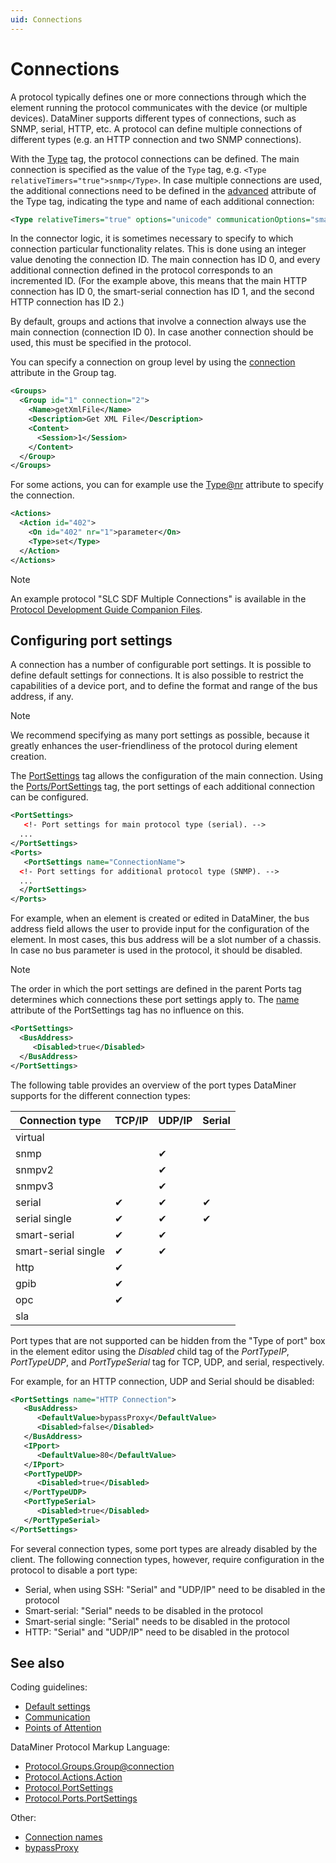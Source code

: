 ```yaml
---
uid: Connections
---
```


# Connections

A protocol typically defines one or more connections through which the element running the protocol communicates with the device (or multiple devices). DataMiner supports different types of connections, such as SNMP, serial, HTTP, etc. A protocol can define multiple connections of different types (e.g. an HTTP connection and two SNMP connections).

With the [Type](xref:Protocol.Type) tag, the protocol connections can be defined. The main connection is specified as the value of the `Type` tag, e.g. `<Type relativeTimers="true">snmp</Type>`. In case multiple connections are used, the additional connections need to be defined in the [advanced](xref:Protocol.Type-advanced) attribute of the Type tag, indicating the type and name of each additional connection:

```xml
<Type relativeTimers="true" options="unicode" communicationOptions="smartIPHeader" advanced="smart-serial:IP Connection - POST Messages;http:HTTP Connection - Master">http</Type>
```

In the connector logic, it is sometimes necessary to specify to which connection particular functionality relates. This is done using an integer value denoting the connection ID. The main connection has ID 0, and every additional connection defined in the protocol corresponds to an incremented ID. (For the example above, this means that the main HTTP connection has ID 0, the smart-serial connection has ID 1, and the second HTTP connection has ID 2.)

By default, groups and actions that involve a connection always use the main connection (connection ID 0). In case another connection should be used, this must be specified in the protocol.

You can specify a connection on group level by using the [connection](xref:Protocol.Groups.Group-connection) attribute in the Group tag.

```xml
<Groups>
  <Group id="1" connection="2">
    <Name>getXmlFile</Name>
    <Description>Get XML File</Description>
    <Content>
      <Session>1</Session>
    </Content>
  </Group>
</Groups>
```

For some actions, you can for example use the [Type@nr](xref:Protocol.Actions.Action.Type-nr) attribute to specify the connection.

```xml
<Actions>
  <Action id="402">
    <On id="402" nr="1">parameter</On>
    <Type>set</Type>
  </Action>
</Actions>
```

> [!NOTE]
> An example protocol "SLC SDF Multiple Connections" is available in the [Protocol Development Guide Companion Files](https://community.dataminer.services/documentation/protocol-development-guide-companion-files/).

## Configuring port settings

A connection has a number of configurable port settings. It is possible to define default settings for connections. It is also possible to restrict the capabilities of a device port, and to define the format and range of the bus address, if any.

> [!NOTE]
> We recommend specifying as many port settings as possible, because it greatly enhances the user-friendliness of the protocol during element creation.

The [PortSettings](xref:Protocol.PortSettings) tag allows the configuration of the main connection. Using the [Ports/PortSettings](xref:Protocol.Ports.PortSettings) tag, the port settings of each additional connection can be configured.

```xml
<PortSettings>
   <!- Port settings for main protocol type (serial). -->
  ...
</PortSettings>
<Ports>
   <PortSettings name="ConnectionName">
  <!- Port settings for additional protocol type (SNMP). -->
  ...
  </PortSettings>
</Ports>
```

For example, when an element is created or edited in DataMiner, the bus address field allows the user to provide input for the configuration of the element. In most cases, this bus address will be a slot number of a chassis. In case no bus parameter is used in the protocol, it should be disabled.

> [!NOTE]
> The order in which the port settings are defined in the parent Ports tag determines which connections these port settings apply to. The [name](xref:Protocol.PortSettings-name) attribute of the PortSettings tag has no influence on this.

```xml
<PortSettings>
  <BusAddress>
     <Disabled>true</Disabled>
  </BusAddress>
</PortSettings>
```

The following table provides an overview of the port types DataMiner supports for the different connection types:

|Connection type|TCP/IP|UDP/IP|Serial|
|--- |--- |--- |--- |
|virtual||||
|snmp||&#10004;||
|snmpv2||&#10004;||
|snmpv3||&#10004;||
|serial|&#10004;|&#10004;|&#10004;|
|serial single|&#10004;|&#10004;|&#10004;|
|smart-serial|&#10004;|&#10004;||
|smart-serial single|&#10004;|&#10004;||
|http|&#10004;|||
|gpib|&#10004;|||
|opc|&#10004;|||
|sla||||

Port types that are not supported can be hidden from the "Type of port" box in the element editor using the *Disabled* child tag of the *PortTypeIP*, *PortTypeUDP*, and *PortTypeSerial* tag for TCP, UDP, and serial, respectively.

For example, for an HTTP connection, UDP and Serial should be disabled:

```xml
<PortSettings name="HTTP Connection">
   <BusAddress>
      <DefaultValue>bypassProxy</DefaultValue>
      <Disabled>false</Disabled>
   </BusAddress>
   <IPport>
      <DefaultValue>80</DefaultValue>
   </IPport>
   <PortTypeUDP>
      <Disabled>true</Disabled>
   </PortTypeUDP>
   <PortTypeSerial>
      <Disabled>true</Disabled>
   </PortTypeSerial>
</PortSettings>
```

For several connection types, some port types are already disabled by the client. The following connection types, however, require configuration in the protocol to disable a port type:

- Serial, when using SSH: "Serial" and "UDP/IP" need to be disabled in the protocol
- Smart-serial: "Serial" needs to be disabled in the protocol
- Smart-serial single: "Serial" needs to be disabled in the protocol
- HTTP: "Serial" and "UDP/IP" need to be disabled in the protocol

## See also

Coding guidelines:

- [Default settings](xref:Default_settings)
- [Communication](xref:Communication1)
- [Points of Attention](xref:Skyline_Driver_Passport_Platform)

DataMiner Protocol Markup Language:

- [Protocol.Groups.Group@connection](xref:Protocol.Groups.Group-connection)
- [Protocol.Actions.Action](xref:Protocol.Actions.Action)
- [Protocol.PortSettings](xref:Protocol.PortSettings)
- [Protocol.Ports.PortSettings](xref:Protocol.Ports.PortSettings)

Other:

- [Connection names](xref:Connection_names)
- [bypassProxy](xref:ConnectionsHttpElementConfiguration)
